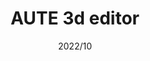 ---
layout: ../../layouts/ProjectLayout.astro
title: AUTE 3d editor
date: 2022/10
sumary: ~
tags: ~
value: ~
thumbnails: ~
---